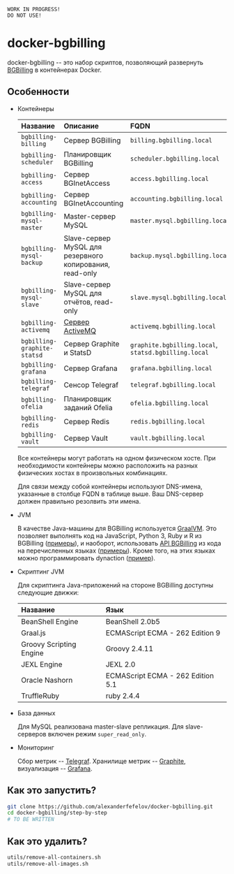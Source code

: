     WORK IN PROGRESS!
    DO NOT USE!

# docker-bgbilling

docker-bgbilling -- это набор скриптов, позволяющий развернуть [BGBilling](https://bgbilling.ru/) в контейнерах Docker.

## Особенности

* Контейнеры

    | Название | Описание | FQDN
    |:---------|:---------|:----
    | `bgbilling-billing`         | Сервер BGBilling | `billing.bgbilling.local`
    | `bgbilling-scheduler`       | Планировщик BGBilling | `scheduler.bgbilling.local`
    | `bgbilling-access`          | Сервер BGInetAccess | `access.bgbilling.local`
    | `bgbilling-accounting`      | Сервер BGInetAccounting | `accounting.bgbilling.local`
    | `bgbilling-mysql-master`    | Master-сервер MySQL | `master.mysql.bgbilling.local` 
    | `bgbilling-mysql-backup`    | Slave-сервер MySQL для резервного копирования, read-only | `backup.mysql.bgbilling.local`
    | `bgbilling-mysql-slave`     | Slave-сервер MySQL для отчётов, read-only | `slave.mysql.bgbilling.local`
    | `bgbilling-activemq`        | [Сервер ActiveMQ](activemq/README.md) | `activemq.bgbilling.local`
    | `bgbilling-graphite-statsd` | Сервер Graphite и StatsD | `graphite.bgbilling.local`, `statsd.bgbilling.local`
    | `bgbilling-grafana`         | Сервер Grafana | `grafana.bgbilling.local`
    | `bgbilling-telegraf`        | Сенсор Telegraf | `telegraf.bgbilling.local`
    | `bgbilling-ofelia`          | Планировщик заданий Ofelia | `ofelia.bgbilling.local`
    | `bgbilling-redis`           | Сервер Redis | `redis.bgbilling.local`
    | `bgbilling-vault`           | Сервер Vault | `vault.bgbilling.local`
    
    Все контейнеры могут работать на одном физическом хосте. При необходимости контейнеры можно расположить
    на разных физических хостах в произвольных комбинациях.
    
    Для связи между собой контейнеры используют DNS-имена, указанные в столбце FQDN в таблице выше. Ваш DNS-сервер должен
    правильно резолвить эти имена.

* JVM

    В качестве Java-машины для BGBilling используется [GraalVM](https://www.graalvm.org/). Это позволяет выполнять код
    на JavaScript, Python 3, Ruby и R из BGBilling ([примеры](dyn/container/dyn/demo/polyglot)), и наоборот, использовать
    [API BGBilling](https://bgbilling.ru/v7.1/javadoc/index.html) из кода на перечисленных языках ([примеры](dyn/container/polyglot/demo/)).
    Кроме того, на этих языках можно программировать dynaction ([пример](dyn/container/dyn/demo/dynaction/Python.java)).

* Скриптинг JVM

    Для скриптинга Java-приложений на стороне BGBilling доступны следующие движки:

    | Название | Язык
    |:---------|:----
    | BeanShell Engine        | BeanShell 2.0b5
    | Graal.js                | ECMAScript ECMA - 262 Edition 9
    | Groovy Scripting Engine | Groovy 2.4.11
    | JEXL Engine             | JEXL 2.0
    | Oracle Nashorn          | ECMAScript ECMA - 262 Edition 5.1
    | TruffleRuby             | ruby 2.4.4

* База данных

    Для MySQL реализована master-slave репликация. Для slave-серверов включен режим `super_read_only`.

* Мониторинг

    Сбор метрик -- [Telegraf](https://www.influxdata.com/time-series-platform/telegraf/). Хранилище метрик -- [Graphite](https://graphiteapp.org/),
    визуализация -- [Grafana](https://grafana.com/).

## Как это запустить?

```bash
git clone https://github.com/alexanderfefelov/docker-bgbilling.git
cd docker-bgbilling/step-by-step
# TO BE WRITTEN

```

## Как это удалить?

```bash
utils/remove-all-containers.sh
utils/remove-all-images.sh
```
